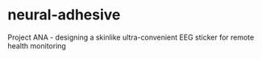 # neural-adhesive
Project ANA - designing a skinlike ultra-convenient EEG sticker for remote health monitoring
